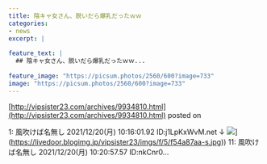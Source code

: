 ```yaml
---
title: 陰キャ女さん、脱いだら爆乳だったｗｗ
categories:
- news
excerpt: |
  
feature_text: |
  ## 陰キャ女さん、脱いだら爆乳だったｗｗ...
  
feature_image: "https://picsum.photos/2560/600?image=733"
image: "https://picsum.photos/2560/600?image=733"
---
```


[http://vipsister23.com/archives/9934810.html](http://vipsister23.com/archives/9934810.html)
posted on 

<!--more-->

1: 風吹けば名無し 2021/12/20(月) 10:16:01.92 ID:j1LpKxWvM.net ↓ ![](https://livedoor.blogimg.jp/vipsister23/imgs/7/4/74781b6e-s.jpg[https://livedoor.blogimg.jp/vipsister23/imgs/f/5/f54a87aa-s.jpg)](https://livedoor.blogimg.jp/vipsister23/imgs/f/5/f54a87aa-s.jpg)) 11: 風吹けば名無し 2021/12/20(月) 10:20:57.57 ID:nkCnr0...
